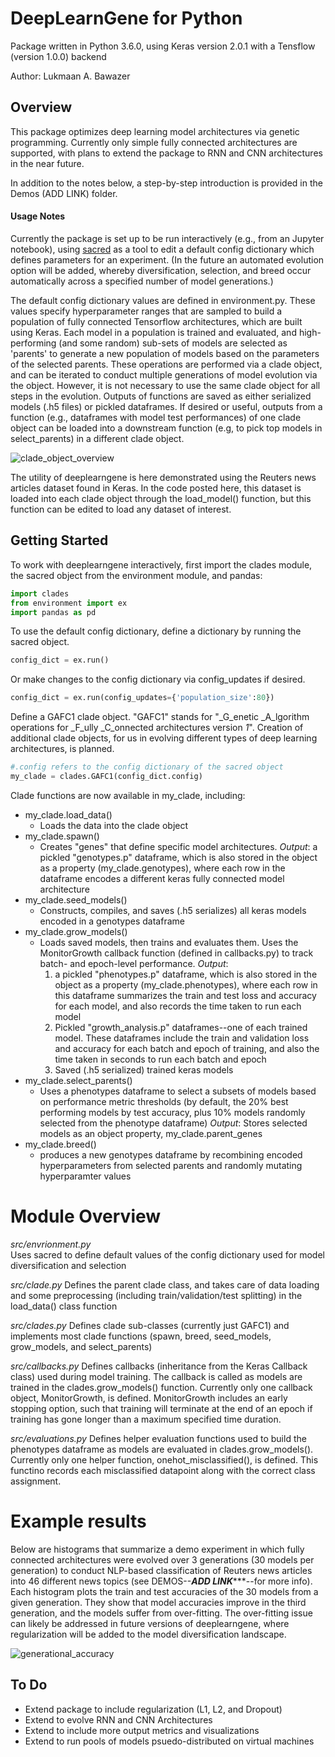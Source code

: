 DeepLearnGene for Python
=================================

Package written in Python 3.6.0, using Keras version 2.0.1 with a
Tensflow (version 1.0.0) backend

Author: Lukmaan A. Bawazer

Overview
--------
This package optimizes deep learning model architectures via genetic programming. Currently only simple fully connected architectures are supported, with plans to extend the package to RNN and CNN architectures in the near future.

In addition to the notes below, a step-by-step introduction is provided in the Demos (ADD LINK) folder.

#### Usage Notes ####
Currently the package is set up to be run interactively (e.g., from an Jupyter notebook), using [sacred](http://sacred.readthedocs.io/en/latest/quickstart.html) as a tool to edit a default config dictionary which defines parameters for an experiment. (In the future an automated evolution option will be added, whereby diversification, selection, and breed occur automatically across a specified number of model generations.)

The default config dictionary values are defined in environment.py. These
values specify hyperparameter ranges that are sampled to build a population of fully connected Tensorflow architectures, which are built using Keras. Each model in a population is trained and evaluated, and high-performing (and some random) sub-sets of models are selected as 'parents' to generate a new population of models based on the parameters of the selected parents. These operations are performed via
a clade object, and can be iterated to conduct multiple generations of model evolution via the object. However, it is not necessary to use the same clade object for all steps in the evolution. Outputs of functions are saved as either serialized models (.h5 files) or pickled dataframes. If desired or useful, outputs from a function (e.g., dataframes with model test performances) of one clade object can be loaded into a downstream function (e.g, to pick top models in select_parents) in a different clade object.  

![clade_object_overview](images/clade_object.png)

The utility of deeplearngene is here demonstrated using the Reuters news articles dataset found in Keras. In the code posted here, this dataset is loaded into each clade object through the load_model() function, but this function can be edited to load any dataset of interest.


Getting Started
---------------
To work with deeplearngene interactively, first import the clades module, the sacred object from the environment module, and pandas:

```python
import clades
from environment import ex
import pandas as pd
```
To use the default config dictionary, define a dictionary by running the sacred object.

```python
config_dict = ex.run()
```

Or make changes to the config dictionary via config_updates if desired.

```python
config_dict = ex.run(config_updates={'population_size':80})
```

Define a GAFC1 clade object. "GAFC1" stands for "_G_enetic _A_lgorithm operations for _F_ully _C_onnected architectures version _1_". Creation of additional clade objects, for us in evolving different types of deep learning architectures, is planned.

```python
#.config refers to the config dictionary of the sacred object
my_clade = clades.GAFC1(config_dict.config)
```

Clade functions are now available in my_clade, including:
- my_clade.load_data()
  * Loads the data into the clade object
- my_clade.spawn()
  * Creates "genes" that define specific model architectures.
    _Output_: a pickled "genotypes.p" dataframe, which is also stored in the object as a property (my_clade.genotypes), where each row in the dataframe encodes a different keras fully connected model architecture
- my_clade.seed_models()
  * Constructs, compiles, and saves (.h5 serializes) all keras models encoded in a genotypes dataframe
- my_clade.grow_models()
  * Loads saved models, then trains and evaluates them. Uses the  MonitorGrowth callback function (defined in callbacks.py) to track batch- and epoch-level performance.
    _Output_:
      1. a pickled "phenotypes.p" dataframe, which is also stored in the object as a property (my_clade.phenotypes), where each row in this dataframe summarizes the train and test loss and accuracy for each model, and also records the time taken to run each model  
      2. Pickled "growth_analysis.p" dataframes--one of each trained model. These dataframes include the train and validation loss and accuracy for each batch and epoch of training, and also the time taken in seconds to run each batch and epoch
      3. Saved (.h5 serialized) trained keras models
- my_clade.select_parents()
  * Uses a phenotypes dataframe to select a subsets of models based on performance metric thresholds (by default, the 20% best performing models by test accuracy, plus 10% models randomly selected from the phenotype dataframe)
    _Output_: Stores selected models as an object property, my_clade.parent_genes
- my_clade.breed()
  * produces a new genotypes dataframe by recombining encoded hyperparameters from selected parents and randomly mutating hyperparamter values

# Module Overview
*src/envrionment.py*  
Uses sacred to define default values of the config dictionary used for model diversification and selection

*src/clade.py*
Defines the parent clade class, and takes care of data loading and some preprocessing (including train/validation/test splitting) in the load_data() class function

*src/clades.py*
Defines clade sub-classes (currently just GAFC1) and implements most clade functions (spawn, breed, seed_models, grow_models, and select_parents)

*src/callbacks.py*
Defines callbacks (inheritance from the Keras Callback class) used during model training. The callback is called as models are trained in the clades.grow_models() function. Currently only one callback object, MonitorGrowth, is defined. MonitorGrowth includes an early stopping option, such that training will terminate at the end of an epoch if training has gone longer than a maximum specified time duration.

*src/evaluations.py*
Defines helper evaluation functions used to build the phenotypes dataframe as models are evaluated in clades.grow_models(). Currently only one helper function, onehot_misclassified(), is defined. This functino records each misclassified datapoint along with
the correct class assignment.

# Example results
Below are histograms that summarize a demo experiment in which fully connected architectures were evolved over 3 generations (30 models per generation) to conduct NLP-based classification of Reuters news articles into 46 different news topics (see DEMOS--*****ADD LINK********--for more info). Each histogram plots the train and test accuracies of the 30 models from a given generation. They show that model accuracies improve in the third generation, and the models suffer from over-fitting. The over-fitting issue can likely be addressed in future versions of deeplearngene, where regularization will be added to the model diversification landscape.

![generational_accuracy](images/generational_accuracy.png)

To Do
-----
- Extend package to include regularization (L1, L2, and Dropout)
- Extend to evolve RNN and CNN Architectures
- Extend to include more output metrics and visualizations
- Extend to run pools of models psuedo-distributed on virtual machines
